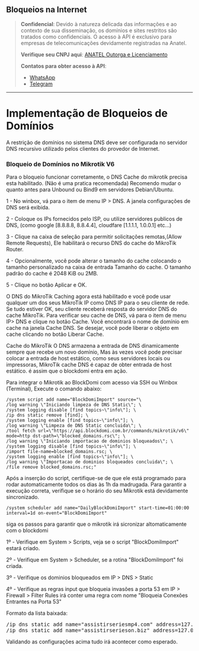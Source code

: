 ## Bloqueios na Internet

> **Confidencial**: Devido à natureza delicada das informações e ao contexto de sua disseminação, os domínios e sites restritos são tratados como confidenciais. O acesso à API é exclusivo para empresas de telecomunicações devidamente registradas na Anatel.
>
> **Verifique seu CNPJ aqui**: [ANATEL Outorga e Licenciamento](https://informacoes.anatel.gov.br/paineis/outorga-e-licenciamento)
>
> **Contatos para obter acesso à API**:
> - [WhatsApp](https://api.whatsapp.com/send/?phone=5584998667245&text=Como+obter+acesso+a+API%3F&type=phone_number&app_absent=0)
> - [Telegram](https://t.me/LucasMidia)

---

# Implementação de Bloqueios de Domínios

A restrição de domínios no sistema DNS deve ser configurada no servidor DNS recursivo utilizado pelos clientes do provedor de Internet.

### Bloqueio de Domínios no Mikrotik V6

Para o bloqueio funcionar corretamente, o DNS Cache do mikrotik precisa esta habilitado. (Não é uma pratica recomendada)
Recomendo mudar o quanto antes para Unbound ou Bind9 em servidores Debian/Ubuntu.

1 - No winbox, vá para o item de menu IP > DNS. A janela configurações de DNS será exibida.

2 - Coloque os IPs fornecidos pelo ISP, ou utilize servidores publicos de DNS, (como google [8.8.8.8, 8.8.4.4], cloudfare [1.1.1.1, 1.0.0.1] etc...)

3 - Clique na caixa de seleção para permitir solicitações remotas,(Allow Remote Requests), Ele habilitará o recurso DNS do cache do MikroTik Router.

4 - Opcionalmente, você pode alterar o tamanho do cache colocando o tamanho personalizado na caixa de entrada Tamanho do cache. O tamanho padrão do cache é 2048 KiB ou 2MB.

5 - Clique no botão Aplicar e OK.

O DNS do MikroTik Caching agora está habilitado e você pode usar qualquer um dos seus MikroTik IP como DNS IP para o seu cliente de rede. Se tudo estiver OK, seu cliente receberá resposta do servidor DNS do cache MikroTik. Para verificar seu cache de DNS, vá para o item de menu IP> DNS e clique no botão Cache. Você encontrará o nome de domínio em cache na janela Cache DNS. Se desejar, você pode liberar o objeto em cache clicando no botão Liberar Cache.

Cache do MikroTik O DNS armazena a entrada de DNS dinamicamente sempre que recebe um novo domínio, Mas às vezes você pode precisar colocar a entrada de host estático, como seus servidores locais ou impressoras, MikroTik cache DNS é capaz de obter entrada de host estático. é assim que o blockdomi entra em ação.

Para integrar o Mikrotik ao BlockDomi com acesso via SSH ou Winbox (Terminal), Execute o comando abaixo:
```plaintext
/system script add name="BlockDomiImport" source="\
/log warning \"Iniciando limpeza de DNS Static\"; \
/system logging disable [find topics~\"info\"]; \
/ip dns static remove [find]; \
/system logging enable [find topics~\"info\"]; \
/log warning \"Limpeza de DNS Static concluida\"; \
/tool fetch url=\"https://api.blockdomi.com.br/commands/mikrotik/v6\" mode=http dst-path=\"blocked_domains.rsc\"; \
/log warning \"Iniciando importacao de dominios bloqueados\"; \
/system logging disable [find topics~\"info\"]; \
/import file-name=blocked_domains.rsc; \
/system logging enable [find topics~\"info\"]; \
/log warning \"Importacao de dominios bloqueados concluida\"; \
/file remove blocked_domains.rsc;"
```
Após a inserção do script, certifique-se de que ele está programado para rodar automaticamente todos os dias às 1h da madrugada. Para garantir a execução correta, verifique se o horário do seu Mikrotik está devidamente sincronizado.
```plaintext
/system scheduler add name="DailyBlockDomiImport" start-time=01:00:00 interval=1d on-event="BlockDomiImport"
```
siga os passos para garantir que o mikrotik irá sicronizar altomaticamente com o blockdomi

1º - Verifique em System > Scripts, veja se o script "BlockDomiImport" estará criado.

2º - Verifique em System > Scheduler, se a rotina "BlockDomiImport" foi criada.

3º - Verifique os dominios bloqueados em IP > DNS > Static

4º - Verifique as regras input que bloqueia invasões a porta 53 em IP > Firewall > Filter Rules irá conter uma regra com nome "Bloqueia Conexões Entrantes na Porta 53"

Formato da lista baixada:

<pre>
/ip dns static add name="assistirseriesmp4.com" address=127.0.0.1 comment="Blocked by Blockdomi"
/ip dns static add name="assistirserieson.biz" address=127.0.0.1 comment="Blocked by Blockdomi"
</pre>

Validando as configurações acima tudo irá acontecer como esperado.
